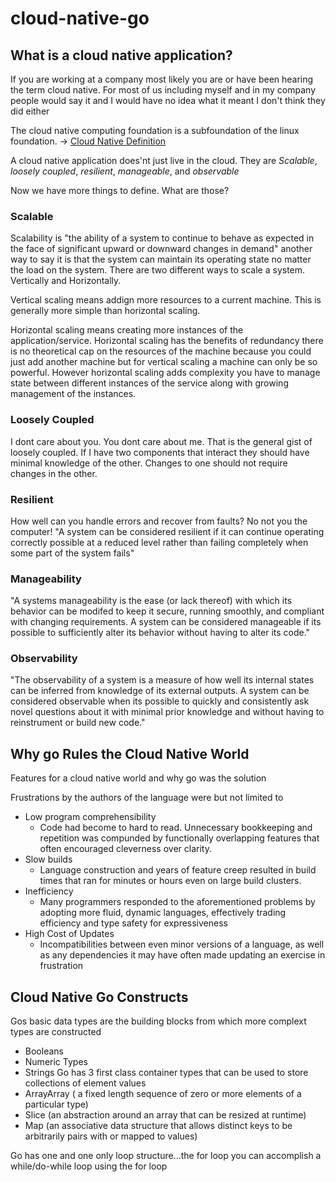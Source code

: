 # cloud-native-go

## What is a cloud native application?

If you are working at a company most likely you are or have been hearing the term cloud native.
For most of us including myself and in my company people would say it and I would have no idea what it meant
I don't think they did either

The cloud native computing foundation is a subfoundation of the linux foundation. -> [Cloud Native Definition](https://github.com/cncf/toc/blob/main/DEFINITION.md)

A cloud native application does'nt just live in the cloud. They are *Scalable*, *loosely coupled*, *resilient*, *manageable*, and *observable*

Now we have more things to define. What are those?

### Scalable
Scalability is "the ability of a system to continue to behave as expected in the face of significant upward or downward changes in demand" another way to say it is that the system can maintain its operating state no matter the load on the system. There are two different ways to scale a system. Vertically and Horizontally.

Vertical scaling means addign more resources to a current machine. This is generally more simple than horizontal scaling.

Horizontal scaling means creating more instances of the application/service. Horizontal scaling has the benefits of redundancy there is no theoretical cap on the resources of the machine because you could just add another machine
but for vertical scaling a machine can only be so powerful. However horizontal scaling adds complexity you have to manage state between different instances of the service along with growing management of the instances.

### Loosely Coupled

I dont care about you. You dont care about me. That is the general gist of loosely coupled. If I have two components that interact they should have minimal knowledge of the other. Changes to one should not require changes in the other.

### Resilient

How well can you handle errors and recover from faults?
No not you the computer! "A system can be considered resilient if it can continue operating correctly possible at a reduced level rather than failing completely when some part of the system fails"

### Manageability
"A systems manageability is the ease (or lack thereof) with which its behavior can be modifed to keep it secure, running smoothly, and compliant with changing requirements. A system can be considered manageable if its possible to sufficiently alter its behavior without having to alter its code."

### Observability
"The observability of a system is a measure of how well its internal states can be inferred from knowledge of its external outputs. A system can be considered observable when its possible to quickly and consistently ask novel questions about it with minimal prior knowledge and without having to reinstrument or build new code."

## Why go Rules the Cloud Native World

Features for a cloud native world and why go was the solution

Frustrations by the authors of the language were but not limited to
  - Low program comprehensibility
    - Code had become to hard to read. Unnecessary bookkeeping and repetition was compunded by functionally overlapping features that often encouraged cleverness over clarity.
  - Slow builds
    - Language construction and years of feature creep resulted in build times that ran for minutes or hours even on large build clusters.
  - Inefficiency
    - Many programmers responded to the aforementioned problems by adopting more fluid, dynamic languages, effectively trading efficiency and type safety for expressiveness
  - High Cost of Updates
    - Incompatibilities between even minor versions of a language, as well as any dependencies it may have often made updating an exercise in frustration


## Cloud Native Go Constructs
Gos basic data types are the building blocks from which more complext types are constructed
  - Booleans
  - Numeric Types
  - Strings
Go has 3 first class container types that can be used to store collections of element values
 - ArrayArray ( a fixed length sequence of zero or more elements of a particular type)
 - Slice (an abstraction around an array that can be resized at runtime)
 - Map (an associative data structure that allows distinct keys to be arbitrarily pairs with or mapped to values)

Go has one and one only loop structure...the for loop you can accomplish a while/do-while loop using the for loop
